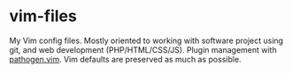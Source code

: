 vim-files
=========

My Vim config files. Mostly oriented to working with software project using
git, and web development (PHP/HTML/CSS/JS). Plugin management with
[pathogen.vim](https://github.com/tpope/vim-pathogen). Vim defaults are
preserved as much as possible.
